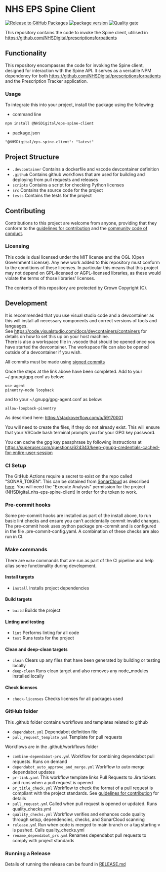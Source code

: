 # NHS EPS Spine Client

[![Release to GitHub Packages](https://github.com/kris-szlapa/semantic-release-spine-client/actions/workflows/release.yml/badge.svg?branch=main)](https://github.com/kris-szlapa/semantic-release-spine-client/actions/workflows/release.yml)
[![package version](https://badge.fury.io/js/@kris-szlapa%2Feps-spine-client.svg)](https://badge.fury.io/js/@kris-szlapa%2Feps-spine-client)
[![Quality gate](https://sonarcloud.io/api/project_badges/quality_gate?project=NHSDigital_nhs-eps-spine-client)](https://sonarcloud.io/summary/new_code?id=NHSDigital_nhs-eps-spine-client)

This repository contains the code to invoke the Spine client, utilised in <https://github.com/NHSDigital/prescriptionsforpatients>

## Functionality

This repository encompasses the code for invoking the Spine client, designed for interaction with the Spine API. It serves as a versatile NPM dependency for both <https://github.com/NHSDigital/prescriptionsforpatients> and the Prescription Tracker application.

### Usage

To integrate this into your project, install the package using the following:

- command line

```bash
npm install @NHSDigital/eps-spine-client
```

- package.json

```
"@NHSDigital/eps-spine-client": "latest"
```

## Project Structure

- `.devcontainer` Contains a dockerfile and vscode devcontainer definition
- `.github` Contains github workflows that are used for building and deploying from pull requests and releases
- `scripts` Contains a script for checking Python licenses
- `src` Contains the source code for the project
- `tests` Contains the tests for the project

## Contributing

Contributions to this project are welcome from anyone, providing that they conform to the [guidelines for contribution](./CONTRIBUTING.md) and the [community code of conduct](./CODE_OF_CONDUCT.md).

### Licensing

This code is dual licensed under the MIT license and the OGL (Open Government License). Any new work added to this repository must conform to the conditions of these licenses. In particular this means that this project may not depend on GPL-licensed or AGPL-licensed libraries, as these would violate the terms of those libraries' licenses.

The contents of this repository are protected by Crown Copyright (C).

## Development

It is recommended that you use visual studio code and a devcontainer as this will install all necessary components and correct versions of tools and languages.  
See <https://code.visualstudio.com/docs/devcontainers/containers> for details on how to set this up on your host machine.  
There is also a workspace file in .vscode that should be opened once you have started the devcontainer. The workspace file can also be opened outside of a devcontainer if you wish.

All commits must be made using [signed commits](https://docs.github.com/en/authentication/managing-commit-signature-verification/signing-commits)

Once the steps at the link above have been completed. Add to your ~/.gnupg/gpg.conf as below:

```
use-agent
pinentry-mode loopback
```

and to your ~/.gnupg/gpg-agent.conf as below:

```
allow-loopback-pinentry
```

As described here:
<https://stackoverflow.com/a/59170001>

You will need to create the files, if they do not already exist.
This will ensure that your VSCode bash terminal prompts you for your GPG key password.

You can cache the gpg key passphrase by following instructions at <https://superuser.com/questions/624343/keep-gnupg-credentials-cached-for-entire-user-session>

### CI Setup

The GitHub Actions require a secret to exist on the repo called "SONAR_TOKEN".
This can be obtained from [SonarCloud](https://sonarcloud.io/)
as described [here](https://docs.sonarsource.com/sonarqube/latest/user-guide/user-account/generating-and-using-tokens/).
You will need the "Execute Analysis" permission for the project (NHSDigital_nhs-eps-spine-client) in order for the token to work.

### Pre-commit hooks

Some pre-commit hooks are installed as part of the install above, to run basic lint checks and ensure you can't accidentally commit invalid changes.
The pre-commit hook uses python package pre-commit and is configured in the file .pre-commit-config.yaml.
A combination of these checks are also run in CI.

### Make commands

There are `make` commands that are run as part of the CI pipeline and help alias some functionality during development.

#### Install targets

- `install` Installs project dependencies

#### Build targets

- `build` Builds the project

#### Linting and testing

- `lint` Performs linting for all code
- `test` Runs tests for the project

#### Clean and deep-clean targets

- `clean` Clears up any files that have been generated by building or testing locally
- `deep-clean` Runs clean target and also removes any node_modules installed locally

#### Check licenses

- `check-licenses` Checks licenses for all packages used

### GitHub folder

This .github folder contains workflows and templates related to github

- `dependabot.yml` Dependabot definition file
- `pull_request_template.yml` Template for pull requests

Workflows are in the .github/workflows folder

- `combine-dependabot-prs.yml` Workflow for combining dependabot pull requests. Runs on demand
- `dependabot_auto_approve_and_merge.yml` Workflow to auto merge dependabot updates
- `pr-link.yaml` This workflow template links Pull Requests to Jira tickets and runs when a pull request is opened
- `pr_title_check.yml` Workflow to check the format of a pull request is compliant with the project standards. See [guidelines for contribution](./CONTRIBUTING.md) for details
- `pull_request.yml` Called when pull request is opened or updated. Runs quality_checks.yml
- `quality_checks.yml` Workflow verifies and enhances code quality through setup, dependencies, checks, and SonarCloud scanning
- `release.yml` Run when code is merged to main branch or a tag starting v is pushed. Calls quality_checks.yml
- `rename_dependabot_prs.yml` Renames dependabot pull requests to comply with project standards

### Running a Release

Details of running the release can be found in [RELEASE.md](./RELEASE.md)
